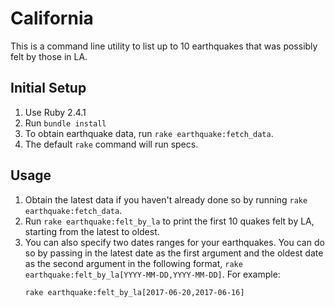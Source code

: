# California

This is a command line utility to list up to 10 earthquakes that was possibly
felt by those in LA.

## Initial Setup

1. Use Ruby 2.4.1
2. Run `bundle install`
3. To obtain earthquake data, run `rake earthquake:fetch_data`.
4. The default `rake` command will run specs.

## Usage

1. Obtain the latest data if you haven't already done so by running `rake earthquake:fetch_data`.
2. Run `rake earthquake:felt_by_la` to print the first 10 quakes felt by LA, starting from the latest to oldest.
3. You can also specify two dates ranges for your earthquakes. You can do so by passing in the latest date as the first argument and the oldest date as the second argument in the following format, `rake earthquake:felt_by_la[YYYY-MM-DD,YYYY-MM-DD]`. For example:
    ```
    rake earthquake:felt_by_la[2017-06-20,2017-06-16]
    ```
